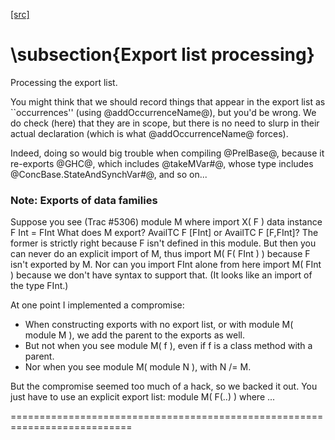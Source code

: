 [[src]](https://github.com/ghc/ghc/tree/master/compiler/typecheck/TcRnExports.hs)
# \subsection{Export list processing}


Processing the export list.

You might think that we should record things that appear in the export
list as ``occurrences'' (using @addOccurrenceName@), but you'd be
wrong.  We do check (here) that they are in scope, but there is no
need to slurp in their actual declaration (which is what
@addOccurrenceName@ forces).

Indeed, doing so would big trouble when compiling @PrelBase@, because
it re-exports @GHC@, which includes @takeMVar#@, whose type includes
@ConcBase.StateAndSynchVar#@, and so on...

### Note: Exports of data families

Suppose you see (Trac #5306)
        module M where
          import X( F )
          data instance F Int = FInt
What does M export?  AvailTC F [FInt]
                  or AvailTC F [F,FInt]?
The former is strictly right because F isn't defined in this module.
But then you can never do an explicit import of M, thus
    import M( F( FInt ) )
because F isn't exported by M.  Nor can you import FInt alone from here
    import M( FInt )
because we don't have syntax to support that.  (It looks like an import of
the type FInt.)

At one point I implemented a compromise:
  * When constructing exports with no export list, or with module M(
    module M ), we add the parent to the exports as well.
  * But not when you see module M( f ), even if f is a
    class method with a parent.
  * Nor when you see module M( module N ), with N /= M.

But the compromise seemed too much of a hack, so we backed it out.
You just have to use an explicit export list:
    module M( F(..) ) where ...


===========================================================================